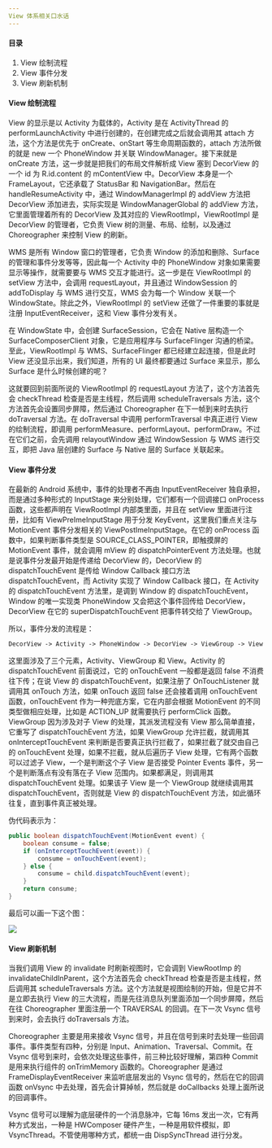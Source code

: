 ```yaml
---
View 体系相关口水话
---
```


#### 目录

1. View 绘制流程
2. View 事件分发
3. View 刷新机制

#### View 绘制流程

View 的显示是以 Activity 为载体的，Activity 是在 ActivityThread 的 performLaunchActivity 中进行创建的，在创建完成之后就会调用其 attach 方法，这个方法是优先于 onCreate、onStart 等生命周期函数的，attach 方法所做的就是 new 一个 PhoneWindow 并关联 WindowManager。接下来就是 onCreate 方法，这一步就是把我们的布局文件解析成 View 塞到 DecorView 的一个 id 为 R.id.content 的 mContentView 中。DecorView 本身是一个 FrameLayout，它还承载了 StatusBar 和 NavigationBar。然后在 handleResumeActivity 中，通过 WindowManagerImpl 的 addView 方法把 DecorView 添加进去，实际实现是 WindowManagerGlobal 的 addView 方法，它里面管理着所有的 DecorView 及其对应的 ViewRootImpl，ViewRootImpl 是 DecorView 的管理者，它负责 View 树的测量、布局、绘制，以及通过 Choreographer 来控制 View 的刷新。

WMS 是所有 Window 窗口的管理者，它负责 Window 的添加和删除、Surface 的管理和事件分发等等，因此每一个 Activity 中的 PhoneWindow 对象如果需要显示等操作，就需要要与 WMS 交互才能进行。这一步是在 ViewRootImpl 的 setView 方法中，会调用 requestLayout，并且通过 WindowSession 的 addToDisplay 与 WMS 进行交互，WMS 会为每一个 Window 关联一个 WindowState。除此之外，ViewRootImpl 的 setView 还做了一件重要的事就是注册 InputEventReceiver，这和 View 事件分发有关。

在 WindowState 中，会创建 SurfaceSession，它会在 Native 层构造一个 SurfaceComposerClient 对象，它是应用程序与 SurfaceFlinger 沟通的桥梁。至此，ViewRootImpl 与 WMS、SurfaceFlinger 都已经建立起连接，但是此时 View 还没显示出来，我们知道，所有的 UI 最终都要通过 Surface 来显示，那么 Surface 是什么时候创建的呢？

这就要回到前面所说的 ViewRootImpl 的 requestLayout 方法了，这个方法首先会 checkThread 检查是否是主线程，然后调用 scheduleTraversals 方法，这个方法首先会设置同步屏障，然后通过 Choreographer 在下一帧到来时去执行 doTraversal 方法。在 doTraversal 中调用 performTraversal 中真正进行 View 的绘制流程，即调用 performMeasure、performLayout、performDraw。不过在它们之前，会先调用 relayoutWindow 通过 WindowSession 与 WMS 进行交互，即把 Java 层创建的 Surface 与 Native 层的 Surface 关联起来。



#### View 事件分发

在最新的 Android 系统中，事件的处理者不再由 InputEventReceiver 独自承担，而是通过多种形式的 InputStage 来分别处理，它们都有一个回调接口 onProcess 函数，这些都声明在 ViewRootImpl 内部类里面，并且在 setView 里面进行注册，比如有 ViewPreImeInputStage 用于分发 KeyEvent，这里我们重点关注与 MotionEvent 事件分发相关的 ViewPostImeInputStage。在它的 onProcess 函数中，如果判断事件类型是 SOURCE_CLASS_POINTER，即触摸屏的 MotionEvent 事件，就会调用 mView 的 dispatchPointerEvent 方法处理。也就是说事件分发最开始是传递给 DecorView 的，DecorView 的 dispatchTouchEvent 是传给 Window Callback 接口方法 dispatchTouchEvent，而 Activity 实现了 Window Callback 接口，在 Activity 的 dispatchTouchEvent 方法里，是调到 Window 的 dispatchTouchEvent，Window 的唯一实现类 PhoneWindow 又会把这个事件回传给 DecorView，DecorView 在它的 superDispatchTouchEvent 把事件转交给了 ViewGroup。

所以，事件分发的流程是：

```xml
DecorView -> Activity -> PhoneWindow -> DecorView -> ViewGroup -> View
```

这里面涉及了三个元素，Activity、ViewGroup 和 View。Activity 的 dispatchTouchEvent 前面说过，它的 onTouchEvent 一般都是返回 false 不消费往下传；在说 View 的 dispatchTouchEvent，如果注册了 OnTouchListener 就调用其 onTouch 方法，如果 onTouch 返回 false 还会接着调用 onTouchEvent 函数，onTouchEvent 作为一种兜底方案，它在内部会根据 MotionEvent 的不同类型做相应处理，比如是 ACTION_UP 就需要执行 performClick 函数。ViewGroup 因为涉及对子 View 的处理，其派发流程没有 View 那么简单直接，它重写了 dispatchTouchEvent 方法，如果 ViewGroup 允许拦截，就调用其 onInterceptTouchEvent 来判断是否要真正执行拦截了，如果拦截了就交由自己的 onTouchEvent 处理，如果不拦截，就从后遍历子 View 处理，它有两个函数可以过滤子 View，一个是判断这个子 View 是否接受 Pointer Events 事件，另一个是判断落点有没有落在子 View 范围内。如果都满足，则调用其 dispatchTouchEvent 处理。如果该子 View 是一个 ViewGroup 就继续调用其 dispatchTouchEvent，否则就是 View 的 dispatchTouchEvent 方法，如此循环往复，直到事件真正被处理。

伪代码表示为：

```java
public boolean dispatchTouchEvent(MotionEvent event) {
    boolean consume = false;
    if (onInterceptTouchEvent(event)) {
        consume = onTouchEvent(event);
    } else {
        consume = child.dispatchTouchEvent(event);
    }
    return consume;
}
```

最后可以画一下这个图：

![](https://i.loli.net/2020/07/22/qgVSpUYRJP7ycrO.jpg)

#### View 刷新机制

当我们调用 View 的 invalidate 时刷新视图时，它会调到 ViewRootImp 的 invalidateChildInParent，这个方法首先会 checkThread 检查是否是主线程，然后调用其 scheduleTraversals 方法。这个方法就是视图绘制的开始，但是它并不是立即去执行 View 的三大流程，而是先往消息队列里面添加一个同步屏障，然后在往 Choreographer 里面注册一个 TRAVERSAL 的回调。在下一次 Vsync 信号到来时，会去执行 doTraversals 方法。

Choreographer 主要是用来接收 Vsync 信号，并且在信号到来时去处理一些回调事件。事件类型有四种，分别是 Input、Animation、Traversal、Commit。在 Vsync 信号到来时，会依次处理这些事件，前三种比较好理解，第四种 Commit 是用来执行组件的 onTrimMemory 函数的。Choreographer 是通过 FrameDisplayEventReceiver 来监听底层发出的 Vsync 信号的，然后在它的回调函数 onVsync 中去处理，首先会计算掉帧，然后就是 doCallbacks 处理上面所说的回调事件。

Vsync 信号可以理解为底层硬件的一个消息脉冲，它每 16ms 发出一次，它有两种方式发出，一种是 HWComposer 硬件产生，一种是用软件模拟，即 VsyncThread。不管使用哪种方式，都统一由 DispSyncThread 进行分发。